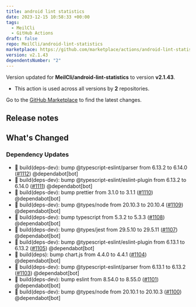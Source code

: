 ```yaml
---
title: android lint statistics
date: 2023-12-15 10:58:33 +00:00
tags:
  - MeilCli
  - GitHub Actions
draft: false
repo: MeilCli/android-lint-statistics
marketplace: https://github.com/marketplace/actions/android-lint-statistics
version: v2.1.43
dependentsNumber: "2"
---
```



Version updated for **MeilCli/android-lint-statistics** to version **v2.1.43**.
- This action is used across all versions by **2** repositories.

Go to the [GitHub Marketplace](https://github.com/marketplace/actions/android-lint-statistics) to find the latest changes.

## Release notes

## What's Changed
### Dependency Updates
- :green_book: build(deps-dev): bump @typescript-eslint/parser from 6.13.2 to 6.14.0 ([#1112](https://github.com/MeilCli/android-lint-statistics/pull/1112)) @dependabot[bot]
- :green_book: build(deps-dev): bump @typescript-eslint/eslint-plugin from 6.13.2 to 6.14.0 ([#1111](https://github.com/MeilCli/android-lint-statistics/pull/1111)) @dependabot[bot]
- :green_book: build(deps-dev): bump prettier from 3.1.0 to 3.1.1 ([#1110](https://github.com/MeilCli/android-lint-statistics/pull/1110)) @dependabot[bot]
- :green_book: build(deps-dev): bump @types/node from 20.10.3 to 20.10.4 ([#1109](https://github.com/MeilCli/android-lint-statistics/pull/1109)) @dependabot[bot]
- :green_book: build(deps-dev): bump typescript from 5.3.2 to 5.3.3 ([#1108](https://github.com/MeilCli/android-lint-statistics/pull/1108)) @dependabot[bot]
- :green_book: build(deps-dev): bump @types/jest from 29.5.10 to 29.5.11 ([#1107](https://github.com/MeilCli/android-lint-statistics/pull/1107)) @dependabot[bot]
- :green_book: build(deps-dev): bump @typescript-eslint/eslint-plugin from 6.13.1 to 6.13.2 ([#1105](https://github.com/MeilCli/android-lint-statistics/pull/1105)) @dependabot[bot]
- :green_book: build(deps): bump chart.js from 4.4.0 to 4.4.1 ([#1104](https://github.com/MeilCli/android-lint-statistics/pull/1104)) @dependabot[bot]
- :green_book: build(deps-dev): bump @typescript-eslint/parser from 6.13.1 to 6.13.2 ([#1103](https://github.com/MeilCli/android-lint-statistics/pull/1103)) @dependabot[bot]
- :green_book: build(deps-dev): bump eslint from 8.54.0 to 8.55.0 ([#1101](https://github.com/MeilCli/android-lint-statistics/pull/1101)) @dependabot[bot]
- :green_book: build(deps-dev): bump @types/node from 20.10.1 to 20.10.3 ([#1100](https://github.com/MeilCli/android-lint-statistics/pull/1100)) @dependabot[bot]
